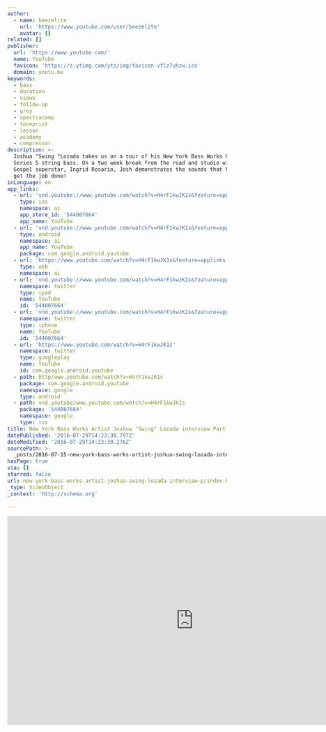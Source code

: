 ```yaml
---
author:
  - name: beezelite
    url: 'https://www.youtube.com/user/beezelite'
    avatar: {}
related: []
publisher:
  url: 'https://www.youtube.com/'
  name: YouTube
  favicon: 'https://s.ytimg.com/yts/img/favicon-vflz7uhzw.ico'
  domain: youtu.be
keywords:
  - bass
  - duration
  - views
  - follow-up
  - grey
  - spectracomp
  - toneprint
  - lesson
  - academy
  - compressor
description: >-
  Joshua "Swing "Lozada takes us on a tour of his New York Bass Works Reference
  Series 5 string bass. On a two week break from the road and studio with Latin
  Gospel superstar, Ingrid Rosario, Josh demonstrates the sounds that he uses to
  get the job done!
inLanguage: en
app_links:
  - url: 'vnd.youtube://www.youtube.com/watch?v=H4rF1kwJK1s&feature=applinks'
    type: ios
    namespace: ai
    app_store_id: '544007664'
    app_name: YouTube
  - url: 'vnd.youtube://www.youtube.com/watch?v=H4rF1kwJK1s&feature=applinks'
    type: android
    namespace: ai
    app_name: YouTube
    package: com.google.android.youtube
  - url: 'https://www.youtube.com/watch?v=H4rF1kwJK1s&feature=applinks'
    type: web
    namespace: ai
  - url: 'vnd.youtube://www.youtube.com/watch?v=H4rF1kwJK1s&feature=applinks'
    namespace: twitter
    type: ipad
    name: YouTube
    id: '544007664'
  - url: 'vnd.youtube://www.youtube.com/watch?v=H4rF1kwJK1s&feature=applinks'
    namespace: twitter
    type: iphone
    name: YouTube
    id: '544007664'
  - url: 'https://www.youtube.com/watch?v=H4rF1kwJK1s'
    namespace: twitter
    type: googleplay
    name: YouTube
    id: com.google.android.youtube
  - path: http/www.youtube.com/watch?v=H4rF1kwJK1s
    package: com.google.android.youtube
    namespace: google
    type: android
  - path: vnd.youtube/www.youtube.com/watch?v=H4rF1kwJK1s
    package: '544007664'
    namespace: google
    type: ios
title: New York Bass Works Artist Joshua "Swing" Lozada interview Part 1
datePublished: '2016-07-29T14:23:30.797Z'
dateModified: '2016-07-29T14:23:30.276Z'
sourcePath: >-
  _posts/2016-07-15-new-york-bass-works-artist-joshua-swing-lozada-interview-p.md
hasPage: true
via: {}
starred: false
url: new-york-bass-works-artist-joshua-swing-lozada-interview-p/index.html
_type: VideoObject
_context: 'http://schema.org'

---
```

<iframe src="https://cdn.embedly.com/widgets/media.html?src=https%3A%2F%2Fwww.youtube.com%2Fembed%2FH4rF1kwJK1s%3Ffeature%3Doembed&amp;url=http%3A%2F%2Fwww.youtube.com%2Fwatch%3Fv%3DH4rF1kwJK1s&amp;image=https%3A%2F%2Fi.ytimg.com%2Fvi%2FH4rF1kwJK1s%2Fhqdefault.jpg&amp;key=b7d04c9b404c499eba89ee7072e1c4f7&amp;type=text%2Fhtml&amp;schema=youtube" width="854" height="480" scrolling="no" frameborder="0" allowfullscreen="" style=""></iframe>